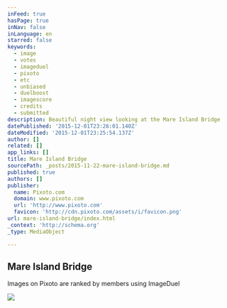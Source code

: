```yaml
---
inFeed: true
hasPage: true
inNav: false
inLanguage: en
starred: false
keywords:
  - image
  - votes
  - imageduel
  - pixoto
  - etc
  - unbiased
  - duelboost
  - imagescore
  - credits
  - submitted
description: Beautiful night view looking at the Mare Island Bridge
datePublished: '2015-12-01T23:26:01.140Z'
dateModified: '2015-12-01T23:25:54.137Z'
author: []
related: []
app_links: []
title: Mare Island Bridge
sourcePath: _posts/2015-11-22-mare-island-bridge.md
published: true
authors: []
publisher:
  name: Pixoto.com
  domain: www.pixoto.com
  url: 'http://www.pixoto.com'
  favicon: 'http://cdn.pixoto.com/assets/i/favicon.png'
url: mare-island-bridge/index.html
_context: 'http://schema.org'
_type: MediaObject

---
```

<article style=""><h1>Mare Island Bridge</h1><p>Images on Pixoto are ranked by members using ImageDuel</p><img src="http://lh3.ggpht.com/vz9X-qHQcZ_OMorz2dKC6HTN0oPB1ACCf_W1FME-e5MlgnJtt0_l_Udq1qfmTKkskTt28UKJjtR2YVVQj-RyL0g=s700" /></article>